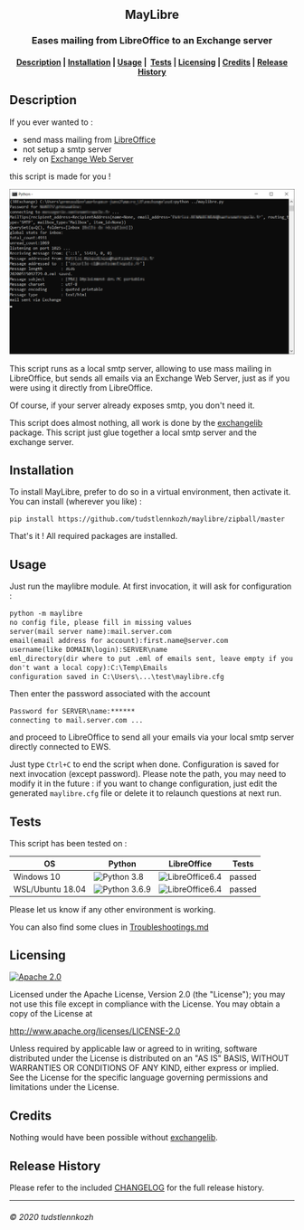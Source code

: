 <h2 align="center">
    MayLibre
</h2>
<h3 align="center">
    Eases mailing from LibreOffice to an Exchange server
</h3>
<h4 align="center">
  <a href="#description">Description</a> |
  <a href="#installation">Installation</a> |
  <a href="#usage">Usage</a> |
  <a href="#tests">Tests</a> |
  <a href="#licensing">Licensing</a> |
  <a href="#credits">Credits</a> |
  <a href="#release-history">Release History</a>
</h4>

## Description

If you ever wanted to :

* send mass mailing from [LibreOffice](https://www.libreoffice.org/)
* not setup a smtp server
* rely on [Exchange Web Server](https://en.wikipedia.org/wiki/Microsoft_Exchange_Server)

this script is made for you !

![screenshot](media/screenshot.png)

This script runs as a local smtp server, allowing to use mass mailing in LibreOffice, but sends all emails via an Exchange Web Server, just as if you were using it directly from LibreOffice.

Of course, if your server already exposes smtp, you don't need it.

This script does almost nothing, all work is done by the [exchangelib](https://pypi.org/project/exchangelib/) package. This script just glue together a local smtp server and the exchange server.


## Installation

To install MayLibre, prefer to do so in a virtual environment, then activate it. You can install (wherever you like) :

```
pip install https://github.com/tudstlennkozh/maylibre/zipball/master
```

That's it ! All required packages are installed.

## Usage

Just run the maylibre module. At first invocation, it will ask for configuration :

    python -m maylibre
    no config file, please fill in missing values
    server(mail server name):mail.server.com
    email(email address for account):first.name@server.com
    username(like DOMAIN\login):SERVER\name
    eml_directory(dir where to put .eml of emails sent, leave empty if you don't want a local copy):C:\Temp\Emails
    configuration saved in C:\Users\...\test\maylibre.cfg

Then enter the password associated with the account

```
Password for SERVER\name:******
connecting to mail.server.com ...
```

and proceed to LibreOffice to send all your emails via your local smtp server directly connected to EWS.

Just type `Ctrl+C` to end the script when done. Configuration is saved for next invocation (except password). Please note the path, you may need to modify it in the future : if you want to change configuration, just edit the generated `maylibre.cfg` file or delete it to relaunch questions at next run.

## Tests

This script has been tested on :

| OS               | Python                                                       | LibreOffice                                                  | Tests  |
| ---------------- | ------------------------------------------------------------ | ------------------------------------------------------------ | ------ |
| Windows 10       | ![Python 3.8](https://img.shields.io/badge/python-3.8-blue)  | <img src="https://www.documentfoundation.org/assets/Uploads/LibreOffice-Initial-Artwork-Logo-ColorLogoBasic-500px.png" alt="LibreOffice" width="125" height="40" />6.4 | passed |
| WSL/Ubuntu 18.04 | ![Python 3.6.9](https://img.shields.io/badge/python-3.6.9-blue) | <img src="https://www.documentfoundation.org/assets/Uploads/LibreOffice-Initial-Artwork-Logo-ColorLogoBasic-500px.png" alt="LibreOffice" width="125" height="40" />6.4 | passed |

Please let us know if any other environment is working.

You can also find some clues in [Troubleshootings.md](/Troubleshootings.md)

## Licensing

[![Apache 2.0](https://img.shields.io/badge/license-Apache-blue)](/LICENSE)

Licensed under the Apache License, Version 2.0 (the "License"); you may not use this file except in compliance with the License. You may obtain a copy of the License at 

http://www.apache.org/licenses/LICENSE-2.0

Unless required by applicable law or agreed to in writing, software distributed under the License is distributed on an "AS IS" BASIS, WITHOUT WARRANTIES OR CONDITIONS OF ANY KIND, either express or implied. See the License for the specific language governing permissions and limitations under the License.

## Credits

Nothing would have been possible without [exchangelib](https://pypi.org/project/exchangelib/).

## Release History

Please refer to the included [CHANGELOG](/CHANGELOG.md) for the full release history.

-------------------------
###### © 2020 tudstlennkozh

